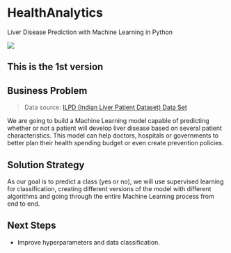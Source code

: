 # HealthAnalytics
Liver Disease Prediction with Machine Learning in Python

<img align="center" src=https://user-images.githubusercontent.com/111542025/232332134-f186af28-183f-4cac-896a-3c75d08e9c0d.png>

## This is the 1st version

## Business Problem
> Data source: 
[ILPD (Indian Liver Patient Dataset) Data Set](https://archive.ics.uci.edu/ml/datasets/ILPD+(Indian+Liver+Patient+Dataset))

We are going to build a Machine Learning model capable of predicting whether or not a patient will develop liver disease based on several patient characteristics. This model can help doctors, hospitals or governments to better plan their health spending budget or even create prevention policies.

## Solution Strategy
As our goal is to predict a class (yes or no), we will use supervised learning for classification, creating different versions of the model with different algorithms and going through the entire Machine Learning process from end to end.


## Next Steps
* Improve hyperparameters and data classification.
